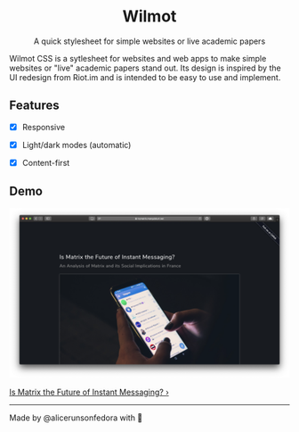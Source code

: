 <h1 style="text-align: center">Wilmot</h1>
<p style="text-align: center">A quick stylesheet for simple websites or live academic papers</p>

Wilmot CSS is a sytlesheet for websites and web apps to make simple websites or "live" academic papers stand out. Its design is inspired by the UI redesign from Riot.im and is intended to be easy to use and implement.

## Features
- [X] Responsive
- [X] Light/dark modes (automatic)
- [X] Content-first


## Demo
![Try Matrix paper](trymatrix.png)

[Is Matrix the Future of Instant Messaging? &rsaquo;](https://trymatrix.marquiskurt.net)

-----
Made by @alicerunsonfedora with 💚